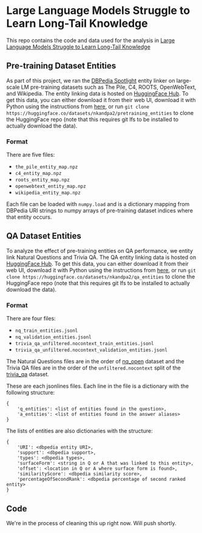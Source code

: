 # Large Language Models Struggle to Learn Long-Tail Knowledge

This repo contains the code and data used for the analysis in [Large Language Models Struggle to Learn Long-Tail Knowledge](https://arxiv.org/abs/2211.08411)

## Pre-training Dataset Entities
As part of this project, we ran the [DBPedia Spotlight](https://www.dbpedia-spotlight.org) entity linker on large-scale LM pre-training datasets such as The Pile, C4, ROOTS, OpenWebText, and Wikipedia. The entity linking data is hosted on [HuggingFace Hub](https://huggingface.co/datasets/nkandpa2/pretraining_entities). To get this data, you can either download it from their web UI, download it with Python using the instructions from [here](https://huggingface.co/docs/huggingface_hub/how-to-downstream), or run `git clone https://huggingface.co/datasets/nkandpa2/pretraining_entities` to clone the HuggingFace repo (note that this requires git lfs to be installed to actually download the data).

### Format
There are five files:
- `the_pile_entity_map.npz`
- `c4_entity_map.npz`
- `roots_entity_map.npz`
- `openwebtext_entity_map.npz`
- `wikipedia_entity_map.npz`

Each file can be loaded with `numpy.load` and is a dictionary mapping from DBPedia URI strings to numpy arrays of pre-training dataset indices where that entity occurs.

## QA Dataset Entities
To analyze the effect of pre-training entities on QA performance, we entity link Natural Questions and Trivia QA. The QA entity linking data is hosted on [HuggingFace Hub](https://huggingface.co/datasets/nkandpa2/qa_entities). To get this data, you can either download it from their web UI, download it with Python using the instructions from [here](https://huggingface.co/docs/huggingface_hub/how-to-downstream), or run `git clone https://huggingface.co/datasets/nkandpa2/qa_entities` to clone the HuggingFace repo (note that this requires git lfs to be installed to actually download the data).

### Format
There are four files:
- `nq_train_entities.jsonl`
- `nq_validation_entities.jsonl`
- `trivia_qa_unfiltered.nocontext_train_entities.jsonl`
- `trivia_qa_unfiltered.nocontext_validation_entities.jsonl`

The Natural Questions files are in the order of [nq_open](https://huggingface.co/datasets/nq_open) dataset and the Trivia QA files are in the order of the `unfiltered.nocontext` split of the [trivia_qa](https://huggingface.co/datasets/trivia_qa) dataset.

These are each jsonlines files. Each line in the file is a dictionary with the following structure:
```
{   
    'q_entities': <list of entities found in the question>,
    'a_entities': <list of entities found in the answer aliases>
}
```
The lists of entities are also dictionaries with the structure:
```
{
    'URI': <dbpedia entity URI>,
    'support': <dbpedia support>,
    'types': <dbpedia types>,
    'surfaceForm': <string in Q or A that was linked to this entity>,
    'offset': <location in Q or A where surface form is found>,
    'similarityScore': <dbpedia similarity score>,
    'percentageOfSecondRank': <dbpedia percentage of second ranked entity>
}
```
## Code
We're in the process of cleaning this up right now. Will push shortly. 
